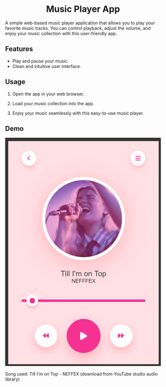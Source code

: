 # <h1 align='center'>Music Player App</h1>

A simple web-based music player application that allows you to play your favorite music tracks. You can control playback, adjust the volume, and enjoy your music collection with this user-friendly app.

## Features

- Play and pause your music.
- Clean and intuitive user interface.

## Usage

1. Open the app in your web browser.

2. Load your music collection into the app.

3. Enjoy your music seamlessly with this easy-to-use music player.

## Demo

<p align="center">
  <img src="images/demo.png" alt="Music Player App Screenshot">
</p>

Song used: Till I'm on Top - NEFFEX (download from YouTube studio audio library)
